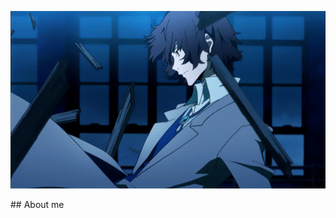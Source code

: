 <p align="center">
  <img src="https://github.com/nero-5-5/nero-5-5/blob/main/dazai-fl-640.gif" alt="animated" />
</p>

<div width="100%" height="auto">
  <div width="640px">
    ## About me
  </div>
</div>



